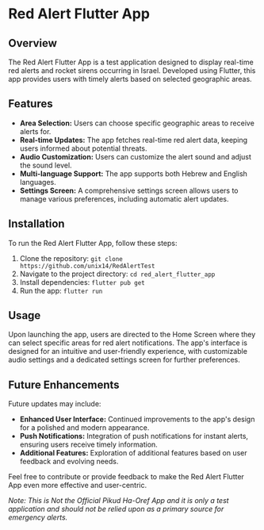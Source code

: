 # Red Alert Flutter App

## Overview

The Red Alert Flutter App is a test application designed to display real-time red alerts and rocket sirens occurring in Israel. Developed using Flutter, this app provides users with timely alerts based on selected geographic areas.

## Features

- **Area Selection:** Users can choose specific geographic areas to receive alerts for.
- **Real-time Updates:** The app fetches real-time red alert data, keeping users informed about potential threats.
- **Audio Customization:** Users can customize the alert sound and adjust the sound level.
- **Multi-language Support:** The app supports both Hebrew and English languages.
- **Settings Screen:** A comprehensive settings screen allows users to manage various preferences, including automatic alert updates.

## Installation

To run the Red Alert Flutter App, follow these steps:

1. Clone the repository: `git clone https://github.com/unix14/RedAlertTest`
2. Navigate to the project directory: `cd red_alert_flutter_app`
3. Install dependencies: `flutter pub get`
4. Run the app: `flutter run`

## Usage

Upon launching the app, users are directed to the Home Screen where they can select specific areas for red alert notifications. The app's interface is designed for an intuitive and user-friendly experience, with customizable audio settings and a dedicated settings screen for further preferences.

## Future Enhancements

Future updates may include:

- **Enhanced User Interface:** Continued improvements to the app's design for a polished and modern appearance.
- **Push Notifications:** Integration of push notifications for instant alerts, ensuring users receive timely information.
- **Additional Features:** Exploration of additional features based on user feedback and evolving needs.

Feel free to contribute or provide feedback to make the Red Alert Flutter App even more effective and user-centric.

*Note: This is Not the Official Pikud Ha-Oref App and it is only a test application and should not be relied upon as a primary source for emergency alerts.*
